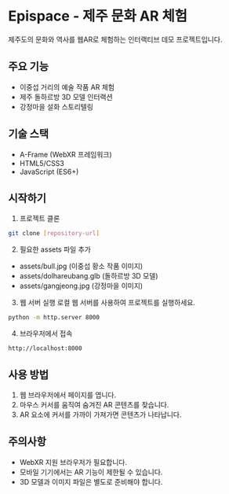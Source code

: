 # Epispace - 제주 문화 AR 체험

제주도의 문화와 역사를 웹AR로 체험하는 인터랙티브 데모 프로젝트입니다.

## 주요 기능

- 이중섭 거리의 예술 작품 AR 체험
- 제주 돌하르방 3D 모델 인터랙션
- 강정마을 설화 스토리텔링

## 기술 스택

- A-Frame (WebXR 프레임워크)
- HTML5/CSS3
- JavaScript (ES6+)

## 시작하기

1. 프로젝트 클론
```bash
git clone [repository-url]
```

2. 필요한 assets 파일 추가
- assets/bull.jpg (이중섭 황소 작품 이미지)
- assets/dolhareubang.glb (돌하르방 3D 모델)
- assets/gangjeong.jpg (강정마을 이미지)

3. 웹 서버 실행
로컬 웹 서버를 사용하여 프로젝트를 실행하세요.
```bash
python -m http.server 8000
```

4. 브라우저에서 접속
```
http://localhost:8000
```

## 사용 방법

1. 웹 브라우저에서 페이지를 엽니다.
2. 마우스 커서를 움직여 숨겨진 AR 콘텐츠를 찾습니다.
3. AR 요소에 커서를 가까이 가져가면 콘텐츠가 나타납니다.

## 주의사항

- WebXR 지원 브라우저가 필요합니다.
- 모바일 기기에서는 AR 기능이 제한될 수 있습니다.
- 3D 모델과 이미지 파일은 별도로 준비해야 합니다. 